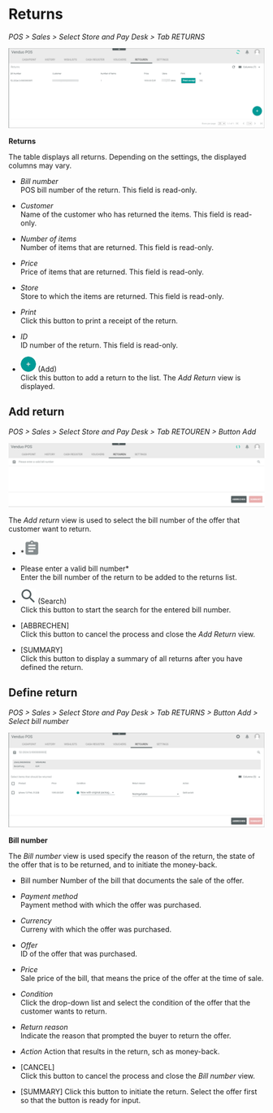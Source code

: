 # Returns

*POS > Sales > Select Store and Pay Desk > Tab RETURNS*

![Returns](../../Assets/Screenshots/POS/Sales/Retouren/Retouren.png "[Returns]")

**Returns**

The table displays all returns. Depending on the settings, the displayed columns may vary.

- *Bill number*   
    POS bill number of the return. This field is read-only.

- *Customer*   
    Name of the customer who has returned the items. This field is read-only.

- *Number of items*   
    Number of items that are returned. This field is read-only.

- *Price*   
    Price of items that are returned. This field is read-only.

- *Store*   
    Store to which the items are returned. This field is read-only.

- *Print*   
    Click this button to print a receipt of the return.

- *ID*   
    ID number of the return. This field is read-only.

- ![Add](../../Assets/Icons/Plus01.png "[Add]") (Add)   
    Click this button to add a return to the list. The *Add Return* view is displayed.


## Add return

*POS > Sales > Select Store and Pay Desk > Tab RETOUREN > Button Add*

![Add return](../../Assets/Screenshots/POS/Sales/Retouren/Add.png "[Add return]")

The *Add return* view is used to select the bill number of the offer that customer want to return.


- *![Clipboard](../../Assets/Icons/Clipboard.png "[Clipboard]") 

- Please enter a valid bill number*    
    Enter the bill number of the return to be added to the returns list.

- ![Search](../../Assets/Icons/Search.png "[Search]") (Search)   
    Click this button to start the search for the entered bill number.

- [ABBRECHEN]   
    Click this button to cancel the process and close the *Add Return* view.

- [SUMMARY]   
    Click this button to display a summary of all returns after you have defined the return.


## Define return

*POS > Sales > Select Store and Pay Desk > Tab RETURNS > Button Add > Select bill number*

![Define return](../../Assets/Screenshots/POS/Sales/Retouren/DefineReturn.png "[Define return]")

**Bill number**

The *Bill number* view is used specify the reason of the return, the state of the offer that is to be returned, and to initiate the money-back.

- Bill number
    Number of the bill that documents the sale of the offer.

- *Payment method*   
    Payment method with which the offer was purchased.

- *Currency*  
    Curreny with which the offer was purchased.

- *Offer*   
    ID of the offer that was purchased.

- *Price*   
    Sale price of the bill, that means the price of the offer at the time of sale.

- *Condition*   
    Click the drop-down list and select the condition of the offer that the customer wants to return.

- *Return reason*     
    Indicate the reason that prompted the buyer to return the offer.

- *Action*
    Action that results in the return, sch as money-back.

- [CANCEL]    
    Click this button to cancel the process and close the *Bill number* view.

- [SUMMARY]
    Click this button to initiate the return. Select the offer first so that the button is ready for input.



